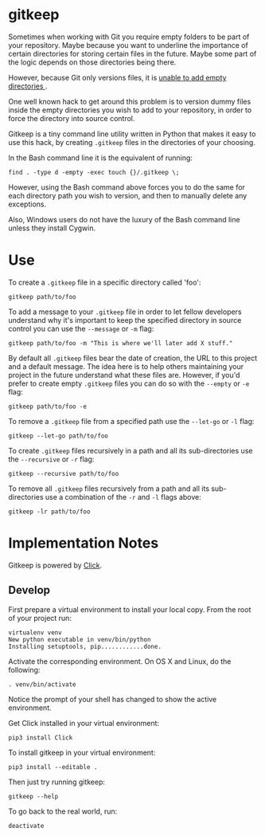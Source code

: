 # gitkeep

Sometimes when working with Git you require empty folders to be part of your
repository. Maybe because you want to underline the
importance of certain directories for storing certain files in the future.
Maybe some part of the logic depends on those directories being there.

However, because Git only versions files, it is [unable to add empty directories ](https://git.wiki.kernel.org/index.php/GitFaq#Can_I_add_empty_directories.3F).

One well known hack to get around this problem is to version dummy files inside
the empty directories you wish to add to your repository, in order to force
the directory into source control.

Gitkeep is a tiny command line utility written in Python that makes it easy to
use this hack, by creating `.gitkeep` files in the directories of your choosing.

In the Bash command line it is the equivalent of running:

    find . -type d -empty -exec touch {}/.gitkeep \;

However, using the Bash command above forces you to do the same for each directory
path you wish to version, and then to manually delete any exceptions.

Also, Windows users do not have the luxury of the Bash command line unless they
install Cygwin.

# Use

To create a `.gitkeep` file in a specific directory called 'foo':

    gitkeep path/to/foo

To add a message to your `.gitkeep` file in order to let fellow developers
understand why it's important to keep the specified directory in source control
you can use the `--message` or `-m` flag:

	gitkeep path/to/foo -m "This is where we'll later add X stuff."

By default all `.gitkeep` files bear the date of creation, the URL to this
project and a default message. The idea here is to help others maintaining your
project in the future understand what these files are. However, if you'd prefer
to create empty `.gitkeep` files you can do so with the `--empty` or `-e` flag:

	gitkeep path/to/foo -e

To remove a `.gitkeep` file from a specified path use the `--let-go` or `-l` flag:

	gitkeep --let-go path/to/foo

To create `.gitkeep` files recursively in a path and all its sub-directories
use the `--recursive` or `-r` flag:

    gitkeep --recursive path/to/foo

To remove all `.gitkeep` files recursively from a path and all its
sub-directories use a combination of the `-r` and `-l` flags above:

    gitkeep -lr path/to/foo

# Implementation Notes

Gitkeep is powered by [Click](http://click.pocoo.org/6/).

## Develop

First prepare a virtual environment to install your local copy. From the root of
your project run:

    virtualenv venv
    New python executable in venv/bin/python
    Installing setuptools, pip............done.

Activate the corresponding environment. On OS X and Linux, do the following:

    . venv/bin/activate

Notice the prompt of your shell has changed to show the active environment.

Get Click installed in your virtual environment:

    pip3 install Click

To install gitkeep in your virtual environment:

	pip3 install --editable .

Then just try running gitkeep:

	gitkeep --help

To go back to the real world, run:

    deactivate
